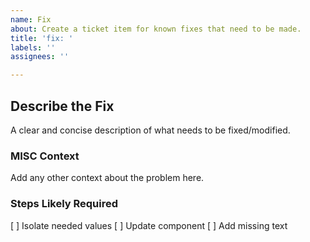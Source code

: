 ```yaml
---
name: Fix
about: Create a ticket item for known fixes that need to be made.
title: 'fix: '
labels: ''
assignees: ''

---
```


## Describe the Fix
A clear and concise description of what needs to be fixed/modified.

### MISC Context
Add any other context about the problem here.

### Steps Likely Required 
[ ] Isolate needed values
[ ] Update component
[ ] Add missing text
